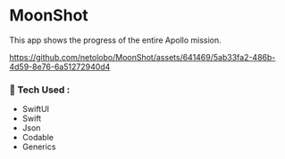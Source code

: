 # MoonShot

This app shows the progress of the entire Apollo mission.

https://github.com/netolobo/MoonShot/assets/641469/5ab33fa2-486b-4d59-8e76-6a51272940d4
  
### 🧰 Tech Used :
- SwiftUI
- Swift
- Json
- Codable
- Generics


